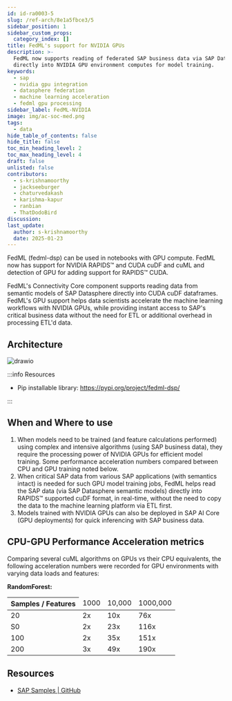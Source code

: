 ```yaml
---
id: id-ra0003-5
slug: /ref-arch/8e1a5fbce3/5
sidebar_position: 1
sidebar_custom_props:
  category_index: []
title: FedML's support for NVIDIA GPUs
description: >-
  FedML now supports reading of federated SAP business data via SAP Datasphere
  directly into NVIDIA GPU environment computes for model training.
keywords:
  - sap
  - nvidia gpu integration
  - datasphere federation
  - machine learning acceleration
  - fedml gpu processing
sidebar_label: FedML-NVIDIA
image: img/ac-soc-med.png
tags:
  - data
hide_table_of_contents: false
hide_title: false
toc_min_heading_level: 2
toc_max_heading_level: 4
draft: false
unlisted: false
contributors:
  - s-krishnamoorthy
  - jackseeburger
  - chaturvedakash
  - karishma-kapur
  - ranbian
  - ThatDodoBird
discussion: 
last_update:
  author: s-krishnamoorthy
  date: 2025-01-23
---
```


FedML (fedml-dsp) can be used in notebooks with GPU compute. FedML now has support for NVIDIA RAPIDS™ and CUDA cuDF and cuML and detection of GPU for adding support for RAPIDS™ CUDA. 

FedML's Connectivity Core component supports reading data from semantic models of SAP Datasphere directly into CUDA cuDF dataframes. FedML's GPU support helps data scientists accelerate the machine learning workflows with NVIDIA GPUs, while providing instant access to SAP's critical business data without the need for ETL or additional overhead in processing ETL'd data.

## Architecture

![drawio](drawio/fedml-nvidia.drawio)

:::info Resources

- Pip installable library: https://pypi.org/project/fedml-dsp/ 

:::

## When and Where to use 

1. When models need to be trained (and feature calculations performed) using complex and intensive algorithms (using SAP business data), they require the processing power of NVIDIA GPUs for efficient model training. Some performance acceleration numbers compared between CPU and GPU training noted below.
2. When critical SAP data from various SAP applications (with semantics intact) is needed for such GPU model training jobs, FedML helps read the SAP data (via SAP Datasphere semantic models) directly into RAPIDS™ supported cuDF format, in real-time, without the need to copy the data to the machine learning platform via ETL first.
3. Models trained with NVIDIA GPUs can also be deployed in SAP AI Core (GPU deployments) for quick inferencing with SAP business data. 

## CPU-GPU Performance Acceleration metrics

Comparing several cuML algorithms on GPUs vs their CPU equivalents, the following acceleration numbers were recorded for GPU environments with varying data loads and features:  
 
**RandomForest:**

<table>
  <thead>
    <tr>
      <th>Samples / Features</th>
      <td>1000</td>
      <td>10,000</td>
      <td>1000,000</td>
    </tr>
  </thead>
  <tbody>
    <tr>
      <td>20</td>
      <td>2x</td>
      <td>10x</td>
      <td>76x</td>
    </tr>
    <tr>
      <td>S0</td>
      <td>2x</td>
      <td>23x</td>
      <td>116x</td>
    </tr>
    <tr>
      <td>100</td>
      <td>2x</td>
      <td>35x</td>
      <td>151x</td>
    </tr>
    <tr>
      <td>200</td>
      <td>3x</td>
      <td>49x</td>
      <td>190x</td>
    </tr>
  </tbody>
</table>


## Resources

- [SAP Samples | GitHub ](https://github.com/SAP-samples/datasphere-fedml/tree/main/Datasphere/NVIDIA-RAPIDS)